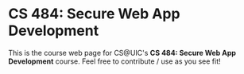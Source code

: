 # CS 484: Secure Web App Development

This is the course web page for CS@UIC's **CS 484: Secure Web App Development** course. Feel free to contribute / use as you see fit!
